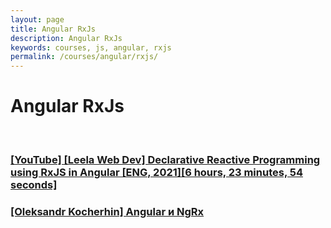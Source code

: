 ```yaml
---
layout: page
title: Angular RxJs
description: Angular RxJs
keywords: courses, js, angular, rxjs
permalink: /courses/angular/rxjs/
---
```


# Angular RxJs

<br/>

### [[YouTube] [Leela Web Dev] Declarative Reactive Programming using RxJS in Angular [ENG, 2021][6 hours, 23 minutes, 54 seconds]](/courses/angular/rxjs/angular-declarative-reactive-programming-using-rxjs/)

### [[Oleksandr Kocherhin] Angular и NgRx](https://github.com/webmakaka/Angular-and-NgRx-Building-Real-Project-From-Scratch)
